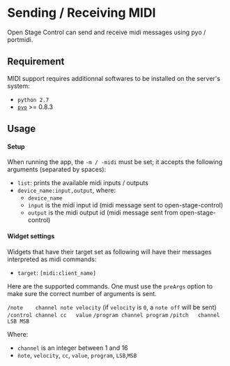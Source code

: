 # Sending / Receiving MIDI

Open Stage Control can send and receive midi messages using pyo / portmidi.

## Requirement

MIDI support requires additionnal softwares to be installed on the server's system:
- `python 2.7`
- [`pyo`](http://ajaxsoundstudio.com/software/pyo/) >= 0.8.3

## Usage

#### Setup

When running the app, the `-m / -midi` must be set; it accepts the following arguments (separated by spaces):
- `list`: prints the available midi inputs / outputs
- `device_name:input,output`, where:
    - `device_name`
    - `input` is the midi input id (midi message sent to open-stage-control)
    - `output` is the midi output id (midi message sent from open-stage-control)

#### Widget settings

Widgets that have their target set as following will have their messages interpreted as midi commands:

- `target`: `[midi:client_name]`

Here are the supported commands. One must use the `preArgs` option to make sure the correct number of arguments is sent.


`/note    channel note velocity` (if `velocity` is `0`, a `note off` will be sent)
`/control channel cc   value`
`/program channel program`
`/pitch   channel LSB MSB`

Where:

- `channel` is an integer between 1 and 16
- `ǹote`, `velocity`, `cc`, `value`, `program`, `LSB`,`MSB`
